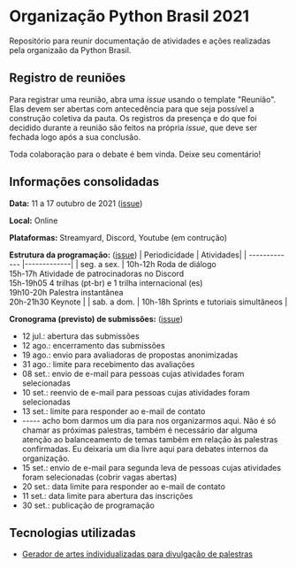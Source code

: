 # Organização Python Brasil 2021

Repositório para reunir documentação de atividades e ações realizadas pela organizaão da Python Brasil.

## Registro de reuniões

Para registrar uma reunião, abra uma *issue* usando o template "Reunião". Elas devem ser abertas com antecedência para que seja possível a construção coletiva da pauta. Os registros da presença e do que foi decidido durante a reunião são feitos na própria *issue*, que deve ser fechada logo após a sua conclusão.

Toda colaboração para o debate é bem vinda. Deixe seu comentário!

## Informações consolidadas

**Data:** 11 a 17 outubro de 2021 ([issue](https://github.com/pythonbrasil/pybr2021-org/issues/2))

**Local:** Online

**Plataformas:** Streamyard, Discord, Youtube (em contrução)

**Estrutura da programação:** ([issue](https://github.com/pythonbrasil/pybr2021-org/issues/6))
| Periodicidade | Atividades|
| ------------- |-------------|
|  seg. a sex. | 10h-12h Roda de diálogo<br /> 15h-17h Atividade de patrocinadoras no Discord <br /> 15h-19h05 4 trilhas (pt-br) e 1 trilha internacional (es) <br /> 19h10-20h Palestra instantânea<br /> 20h-21h30 Keynote |
| sab. a dom.  | 10h-18h Sprints e tutoriais simultâneos |

**Cronograma (previsto) de submissões:** ([issue](https://github.com/pythonbrasil/pybr2021-org/issues/14))
- 12 jul.: abertura das submissões
- 12 ago.: encerramento das submissões
- 19 ago.: envio para avaliadoras de propostas anonimizadas
- 31 ago.: limite para recebimento das avaliações
- 08 set.: envio de e-mail para pessoas cujas atividades foram selecionadas
- 10 set.: reenvio de e-mail para pessoas cujas atividades foram selecionadas
- 13 set.: limite para responder ao e-mail de contato
- ----- acho bom darmos um dia para nos organizarmos aqui. Não é só chamar as próximas palestras, também é necessário dar alguma atenção ao balanceamento de temas também em relação às palestras confirmadas. Eu deixaria um dia livre aqui para debates internos da organização.
- 15 set.: envio de e-mail para segunda leva de pessoas cujas atividades foram selecionadas (cobrir vagas abertas)
- 20 set.: data limite para responder ao e-mail de contato
- 11 set.: data limite para abertura das inscrições
- 30 set.: publicação de programação

## Tecnologias utilizadas

- [Gerador de artes individualizadas para divulgação de palestras](https://github.com/GabrielRF/pybr2021-Arte-Palestrantes/)
